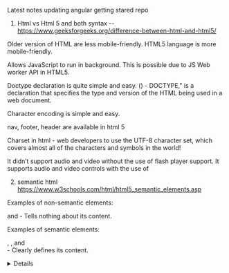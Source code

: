 Latest notes updating angular getting stared repo

1.  Html vs Html 5 and both syntax -- https://www.geeksforgeeks.org/difference-between-html-and-html5/

Older version of HTML are less mobile-friendly. HTML5 language is more mobile-friendly.

Allows JavaScript to run in background. This is possible due to JS Web worker API in HTML5.

Doctype declaration is quite simple and easy. (<!DOCTYPE html><html></html>) - DOCTYPE," is a declaration that specifies the type and version of the HTML being used in a web document.

Character encoding is simple and easy.

nav, footer, header are available in html 5

Charset in html - web developers to use the UTF-8 character set, which covers almost all of the characters and symbols in the world!

It didn’t support audio and video without the use of flash player support.
It supports audio and video controls with the use of <audio> and <video> tags.
It uses cookies to store temporary data. It uses SQL databases and application cache to store offline data.
Does not allow JavaScript to run in browser. Allows JavaScript to run in background. This is possible due to JS Web worker API in HTML5.
Vector graphics is possible in HTML with the help of various technologies such as VML, Silver-light, Flash, etc. Vector graphics is additionally an integral a part of HTML5 like SVG and canvas.
It does not allow drag and drop effects. It allows drag and drop effects.
Not possible to draw shapes like circle, rectangle, triangle etc. HTML5 allows to draw shapes like circle, rectangle, triangle etc.
It works with all old browsers. It supported by all new browser like Firefox, Mozilla, Chrome, Safari, etc.
Older version of HTML are less mobile-friendly. HTML5 language is more mobile-friendly.
Doctype declaration is too long and complicated. Doctype declaration is quite simple and easy.
Elements like nav, header were not present. New element for web structure like nav, header, footer etc.
Character encoding is long and complicated. Character encoding is simple and easy.
It is almost impossible to get true GeoLocation of user with the help of browser. One can track the GeoLocation of a user easily by using JS GeoLocation API.
It can not handle inaccurate syntax. It is capable of handling inaccurate syntax.
Attributes like charset, async and ping are absent in HTML. Attributes of charset, async and ping are a part of HTML 5.

2. semantic html https://www.w3schools.com/html/html5_semantic_elements.asp

Examples of non-semantic elements: <div> and <span> - Tells nothing about its content.

Examples of semantic elements: <form>, <table>, and <article> - Clearly defines its content.

<article>
<aside>
<details>
<figcaption>
<figure>
<footer>
<header>
<main>
<mark>
<nav>
<section>
<summary>
<time>

5. pseudo classes https://www.w3schools.com/css/css_pseudo_classes.asp

Style an element when a user mouses over it - Hover, active
Style visited and unvisited links differently - visited, link (Unvisited)
Style an element when it gets focus - focus

6. is there padding in span tag and how to apply padding in span and span is inline block or inline - answer as inline

vertical margin will not work for span . because it is inline element ( vertial margin not work in inline) - ref: https://stackoverflow.com/questions/11700985/margin-top-not-working-for-span-element

block, inline block, inline - https://www.w3schools.com/css/tryit.asp?filename=trycss_inline-block_span1

inline - it can't apply width and height and always start with same line
block - new line and it applied width and height

https://css-tricks.com/css-modules-part-1-need/

7. css vs css 3 https://www.onlineinterviewquestions.com/difference-between-css-and-css3/

# CSS CSS3

1 CSS does not supports media queries. CSS3 supports media queries for responsive web design.
2 Cannot split into varied modules Can be easily split into varied modules (This approach is designed to fix the problem of the global scope in CSS.)
3 Does not supported by all new browsers. CSS3 is supported by all new browsers
4 It has old and standard colors. Supports RGBA, HSLA, HSL and gradient colors.

8. position all property or elements  
   absolute - It will adjust top left right calulation from outer most parent element (starting from the screen)

relative - It will adjust the top left right calculation from original position (inner most parent element) .. i mean nearest sibling element

static - every element has a static position by default, so the element will stick to the normal page flow. So if there is a left/right/top/bottom/z-index set then there will be no effect on that element.

fixed - it is similar to absolute .. however this value is unaffected by scrolling (Eg: once you scroll applied, it continues to stick to the bottom of the page:)

sticky - the element becomes sticky and remains at a fixed position 50px top of the screen.

9. static vs inherit http://stanford.edu/group/csp/cs03/week5/text6.html

Inheritance is like inheriting from the base class AND Static belongs to the Class and not Object

Inherit positioning explicitly sets the value to that of the parent (if the parent is position:absolute, the child will be position:absolute; if the parent is position:fixed, the child will be position:fixed).

https://www.yorku.ca/nmw/datt1939f19/week03/css_relVSabsVSfixed.html

10. box model

The CSS box model is a box that wraps around every HTML element. It consists of: margins, borders, padding, and the actual content.

11. box sizing

Here, the full width is 300px(should be have), no matter what! Ref: https://developer.mozilla.org/en-US/docs/Web/CSS/box-sizing
box-sizing: content-box; - If you apply padding/margin to the child element which has content-box. it goes out from the parent element..
in case you want to avoid that child element goes out from parent element box model, apply box-sizing: border-box; instead of box-sizing: content-box or remove box-sizing: content-box;.

12. angularjs vs angular 2
    https://www.monocubed.com/blog/difference-between-angular-and-angularjs/
    https://www.ngdevelop.tech/angular/history/

https://www.quora.com/What-are-Angular-8-new-features-and-improvements

angular 12 features:
nullish coalescing (??)
Ivy Everywhere. .
Implementing stricter type checking for reactive forms.
Update our e2e testing strategy
Typescript 4.2
Deprecating support for IE12

Angular is a platform and framework for building single-page client applications using HTML and TypeScript. Angular is written in TypeScript

13. angular 2 vs 4 vs 7

14. Decorator

- It is typescript feature.
- It will enhance your classes

In Angular and TypeScript, decorators are used to add metadata to classes, properties, and methods, which allows you to configure and extend their behavior.

So, how does angular compiler that compiles your code and transform it into scripts that is ready to be run in browser? This happens because of decorators.
In a simple terms, decorators allows you to attach meta data with the type script class using which angular knows whether that class is a component or directive or module or etc
If you use decorator (@Component and @NgModule)in class, angular knows whether that class is a component or directive or module or etc.

15. is it possible for building apk in angular - no

16. what is anchor tag

The <a> tag defines a hyperlink, which is used to link from one page to another

#footer {
clear: both; --> https://css-tricks.com/almanac/properties/c/clear/ - the element will move down below the floated element ||
Do not allow floating elements on the left or the right side of a specified footer element:
}

17. transform in css - The transform property applies a 2D or 3D transformation to an element. This property allows you to rotate, scale, move, skew, etc., elements.

18. what is flex in css - can enable to adjust like flexible.

19. How to make one object in centre using design - display: flex; justify-content: centre;

margin: auto;
width: 70% //

20. angular vs ionic

21. ionic 3 vs ionic 4

22. what is ionic

23. Ionic is open source sdk for mobile app development on build on angular framework with using css

Ionic is hybrid app development framework

create cross platform applications

It can developing the ones deploy across different platform

we often use observables when retrieving data using HTTP.

24. what is pipe in observable - easy to read ... If you use pipe , much easy to read. it .. A Pipeable Operator is a function that takes an Observable as its input and returns another Observable

Asynchronous (NO WAITING)does not wait for a task to get finished. It moves to next task.

## "This is one way of handling an async request". But what happens when we want to again request to the server for data after the success of the first request? What if we want to make a third request after that successful second request? Horrible!

At this point, our code will become messy and less readable. This is called ‘callback hell’. To overcome it, promises came around. They offer a better way of handling an async request t
hat improves code readability. Let’s understand a bit more.

function dataProducer(){
return ‘Hi Observable’;
return ‘Am I understandable?’ // not a executable code.
}

var observable = Rx.Observable.create((observer: any) =>{

observer.next(‘Hi Observable’);
observer.next( ‘Am I understandable?’ );

})

observable.subscribe((data)=>{
console.log(data);  
})

Output :
‘Hi Observable’
‘Am I understandable?’

Subscriptions to observables are quite similar to calling a function.
But where observables are different is in their ability to return multiple values called streams (a stream is a sequence of data over time).

you can say observables are simply a function that are able to give multiple values over time, either synchronously or asynchronously.
https://www.freecodecamp.org/news/what-are-observables-how-they-are-different-from-promises/

Realtime example for promise vs observable - https://www.c-sharpcorner.com/article/what-is-the-difference-between-observable-and-promise-with-example-in-angular-8/

Must read - https://blog.bitsrc.io/promises-vs-observables-674f4bc8ca5e - must check multicast vs unicast
https://www.thinktecture.com/en/angular/promises-vs-observables/

---

## Promises are unicast - this is wrong, which means promises will be executed only once, even if we call then() multiple times. (One resolve for multiple then method, next resolve will be happened check example 279)

Multicast: check 279 example

Observable (Unicast) vs Subject (Multicast) ? - Each subscribed Observer owns an independent of the Observable

Let's see an example of observable (What is meant by unicast)

import { Observable } from "rxjs";

var i = 1;
var observable = new Observable(observer => {
try {
observer.next(i);
observer.next(i + 1);

    observer.complete();
    i += 1;

}
catch (err) {
observer.error(err);
}
});

var subscriber1 = observable.subscribe({
next(val) {
console.log(`Observer1: ` + val);
}
});

var subscriber2 = observable.subscribe({
next(val) {
console.log(`Observer2: ` + val);
}
});

// output
Observer1: 1
Observer1: 2
Observer2: 2
Observer2: 3

You can see that in about example I subscribed to the observable "two times but the first subscription does not get the updated value of observable".
That is each subscribed Observer owns an independent of the Observable.

---

Let's see an example of observable (What is meant by multicast)

import { Subject } from "rxjs";
var subject = new Subject<number>();
var subscriber1 = subject.subscribe({
next(value) {
console.log(`subscriber1: ` + value);
}
});
subject.next(2);
var subscriber2 = subject.subscribe({
next(value) {
console.log(`subscriber2: ` + value);
}
});
subject.next(3);
// output
// subscriber1: 2
// subscriber1: 3
// subscriber2: 3

In the above example, you can see that each time we update the value of the subject, both subscribers get triggered and execute the
individual's callback functions.

---

below example will clear our doubts:

---

import { Observable } from 'rxjs';

/\***\*\*\*\*\*** Promise **\*\***\*\***\*\***/
const prom = new Promise((resolve, \_reject) => {
//only this value will be resolved
resolve(1);

//once value is resolved, that's the end,we can't resolve multiple values, so below resolve() will be ignored
resolve(2);
resolve(3);
});

prom.then((value) => {
console.log('resolved promise value - ', value);
});

prom.then((value) => {
console.log('resolved promise value - ', value);
});

/\***\*\*\*\*\*\*\*** Observable \***\*\*\*\*\*\***/
const obs = new Observable((subscriber) => {
//multiple values can be emitted
subscriber.next(1);
subscriber.next(2);
subscriber.next(3);
subscriber.next(4);
setTimeout(() => {
subscriber.next(5);

}, 2000)
});

obs.subscribe((value) => {
console.log('value emitted from obs - ', value);
});

obs.subscribe((value) => {
console.log('value emitted from obs - ', value);
});

---

You could tend to use Observables everywhere.

The three types of values that an observable can deliver to the subscriber are:

observer.next(‘hii’);//this can be multiple (more than one)

observer.error(‘error occurs’) // this call whenever any error occus.

Observer.complete(‘completion of delivery of all values’) /

Observable handle multiple value over time .. promisc handle single value

**Observables are cancelable
**You can cancel observables by unsubscribing it using the unsubscribe method whereas promises don’t have such a feature.

Best example is Youtube

\*\*Observables provide many operators - There are many operators like map, forEach, filter etc.

25. what is observable - Observable c

26. callack vs promise vs observable vs async await

In callback function is argument itself the function

calling the function within function

promise -> mainly came for deep nesting callback
it is made available in js libraries
cleanly tell then after then calling back every function,
great for deeper layer of nesting,
it can handle one value,
you send http request you get response resolve the promise you done

Observable ->
It is not javascript libraries.
it is made available in Rxjs libraries
it can handle streams of data there you are wrap and observable around the click listener you listen the every new click
and emit a new value on every new click that's not possible like this with promises

https://itnext.io/javascript-promises-vs-rxjs-observables-de5309583ca2#aebe

27. what is http - It was designed for communication between web browsers and web servers and application-layer protocol for transmitting hypermedia documents, such as HTML

28. how to link css file in html
 <link> element to link to an external CSS file
 To use an external style sheet, add a link to it in the <head> section of each HTML page:
 <head>
  <link rel="stylesheet" href="styles.css">
</head>

29. classes vs id -
used to identify one single element in our HTML vs a Class can be used to identify more than one HTML element.
<div id="one">first text for one</div>
<div id="one">second text for one</div>

var ids = document.getElementById('one');
Expand snippet
ids contain only first div element. So even if there are multiple elements with the same id, the document object will return only first match.
https://stackoverflow.com/questions/5611963/can-multiple-different-html-elements-have-the-same-id-if-theyre-different-eleme#:~:text=ids%20contain%20only%20first%20div,will%20return%20only%20first%20match.

30. What is iframes - An HTML iframe is used to display a web page within a web page.

31. angular life cycle hook - https://codecraft.tv/courses/angular/components/lifecycle-hooks/

ngDoCheck and ngOnChanges should not be implemented together on the same component.
constructor
This is invoked when Angular creates a component or directive by calling new on the class.

ngOnChanges
Remember that ngOnChanges is specific to bound inputs on the component. This means if you don't have any @Input properties on a child,
ngOnChanges will never get called. ngOnChanges is specific to @Input properties on a child component.
Invoked every time there is a change in one of th input properties of the component.
When should you use ngOnChanges?
Use ngOnChanges whenever you want to detect changes from a variable decorated by @Input. Remember that only changes from the parent component
will trigger this function.
ngOnChanges simply adds the benefit of tracking those changes with previous and current value.
More information and demo - https://www.stackchief.com/blog/ngOnChanges%20Example%20%7C%20Angular

ngOnInit
Invoked when given component has been initialized.
This hook is only called once after the first ngOnChanges
executes after data-bound properties are displayed and input properties are set.
ngOnInit() will still execute regardless of whether or not implements OnInit is included in the class definition.
When should you use ngOnInit?
Use ngOnInit() whenever you want to execute code when the component is FIRST initialized. Remember that ngOnInit() only fires once after data-bound properties
are set. This means ngOnInit() will execute if you refresh your browser or first initialize a component but not when other events occur.

ngDoCheck
Invoked when the change detector of the given component is invoked. It allows us to implement our own change detection algorithm for the given component.
ngDoCheck() is called whenever change detection is run.

ngAfterContentInit
Invoked after Angular performs any content projection into the component’s view

ngAfterContentChecked
Invoked each time the content of the given component has been checked by the change detection mechanism of Angular.
In the above example, ngAfterContentChecked() gets called after ngDoCheck.
ngAfterContentChecked() will also get called anytime the clickMe() function is triggered.

ngAfterContentChecked can be useful if you want to implement additional initialization tasks after  
Angular has fully initialized the component/directive's content.

ngAfterViewInit
Invoked when the component’s view has been fully initialized.
ngAfterViewInit() is called after all child components are initialized and checked.
ngAfterViewInit is useful when you want to call a lifecycle hook after all child components have been initialized and checked.

ngAfterViewChecked
Invoked each time the view of the given component has been checked by the change detection mechanism of Angular.
ngAfterViewChecked() is called after every subsequent ngAfterContentChecked.
ngAfterViewChecked is useful when you want to call a lifecycle hook after all child components have been initialized and checked.

ngOnDestroy
This method will be invoked just before Angular destroys the component.
Use this hook to unsubscribe observables and detach event handlers to avoid memory leaks.

32. how many ways to share the data in angular -

service - no relational component
router state - 9 ways to share - https://www.turing.com/kb/9-ways-to-pass-through-angular-routerstate
@input and @output - relational component
@ViewChild
localstorage
session storage
indexedDb

33. tell me about ur project

34. after before in css - pseudo elements
    before -Insert some text before the content of each <p> element
    after -Insert some text after the content of each <p> element

35. npm start vs ng serve
    npm start - npm start will run ng serve.
    npm start will run whatever you have defined for the start command of the scripts object in your package.json file.

package.json - inside has script object, root directory and dependencies information like that versions, devDependencies, platforms object

angular.json - can configure "workspace configuration" and project-specific configuration defaults for build and development tools provided by the Angular CLI

It has default configuration of environment, build configuration and angular cli command configuration for example: serve, lint, test,

36. what is new in angular version and its features - angular 12

37. what is angular 11 features - lazy loading support for named outlet, resolve guards can able to generate in angular cli, updated HMR (Hot Module Replacement) support, automatic inlining of fonts, improved
    reporting and logging while compiling, ESlint, Typescript 4.0 supported, webpack 5, updated language service with ivy engine, removed IE 9, 10 and mobile support completely

If you want to update angular latest version use - ng update @angular/cli @angular/core

38. ng-container vs ngClass vs ng-template vs ng-content

ng-content is used to display children in a template. https://www.geeksforgeeks.org/ng-content-in-angular/ (Put it in child component and content to be loaded in parent component as your wish for different from each parent)
ng-template allows you to group some content that is "not rendered directly" but can be used in other places of your template or you code. for eg: <ng-template #loader></ng-template>
<ng-container> doesn't interfere with styles or layout because Angular doesn't put it in the DOM.
ng-container is used as a non-rendered container to avoid having to add a span or a div, and

40. object and array inbuild methods -

object methods - for in ( used for iterating the keys) , delete keywords.

array methods - for of (used for iterating the index value), push , pop(The pop() method removes the last element from an array),
shift() method removes the first array element, unshift() "add" a new element to an array (at the beginning),

primitive and non-primitive:
Primitive data types: The primitive data types include boolean, number and string.

Non-primitive data types: The non-primitive data types include Objects and Arrays.

The fundamental difference between primitives and non-primitives is that primitives are immutable and non-primitives are mutable.

Primitive - it will compare by values of two variable ..
For Example:
var number1 = 5;
var number2 = 5;
number1 === number 2; // true

Non-Primitive - It will compare by reference not values .
var obj1 = { 'cat': 'playful' };
var obj2 = { 'cat': 'playful' };
obj1 === obj2; // false

var arr1 = [ 1, 2, 3, 4, 5 ]; // 123
var arr2 = [ 1, 2, 3, 4, 5 ]; // memory 124

arr1 === arr2; // false

---

Two objects are only strictly equal if they refer to the same underlying object

var obj3 = { 'car' : 'purple' }
var obj4 = obj3;
obj3 === obj4; // true

---

var obj1 = {a: 2, b: 3}

obj2 = obj1
obj2.a = 3
console.log(obj1.a) // as 3 becoz , it will stored in same memory location for both variable ..

let vs var -

let - it is block scope and let variables are scoped to the immediate enclosing block denoted by { }

'use strict';
var foo = "foo1";
var foo = "foo2"; // No problem, 'foo' is replaced.

let bar = "bar1";
let bar = "bar2"; // SyntaxError: Identifier 'bar' has already been declared

41. how to get ionic storage

what is prototype - All JavaScript objects inherit properties and methods from a prototype.

https://www.w3schools.com/js/js_object_prototypes.asp

Lazy loading:

If you have more feature module in our application and some feature module ""not need for initially"", that time we can use lazy loading.
a design pattern that loads NgModules as needed. Lazy loading helps keep initial bundle sizes smaller, which in turn helps decrease load times.
Create the feature with the CLI, using the --route flag.

Achievement - Web socket java print, duplicate tab using jquery

A WebSocket is a communication protocol that provides full-duplex, bidirectional communication channels over a single TCP connection. Unlike traditional HTTP, which is request-response-based, WebSocket allows for continuous, low-latency, and real-time data exchange between a client (such as a web browser) and a server. It's often used for applications that require real-time updates, interactivity, and instant data transfer.

Reducing bundle size check with GTmetrix (65 to 71 for 100%), replacing heavy package into light weigh package, image, lazy loading,

enough to load viewport data from api - whenever scrolling only .. not singleshot
dont use nested div .. becoz it will increasing computation for avoiding jarking..

ssr, aot and service worker (not loading,it will loaded immediately per sec) -
we can store asset in cache using service worker.

SSR - renders Angular applications on the serve -- https://angular.io/guide/universal

purpose and benefit for ssr:
Performance benefit for our customers
Consistent SEO performance - angular not done ssr - Servers can do all the hard work so that your user's devices don't have to. The other big winner with this approach is Search Engine Optimization (SEO).
When search engines crawl your website, all the contents of your page will come in on that first load. SEO works better with SSR
domain as amazon

ngZone - we can run outside and inside angular zone.. we can normally everything run in ngZone.. change detection not detected when using ngZone
If you use third party, It would be run on outside ngZone .. that time we should use ngZOne..
NgZone enables us to explicitly run certain code outside Angular's Zone
ngZone donot want to use in our app.. set noop in configuration
mainly for performance
Run this code inside Angular's Zone and perform change detection
this.zone.run

If you dont want to detect checkdetection when performance asynchronous operation.. you should use ngZone.runOutsideAngular()

If you want run third pardy function inside of ngZone .. you can use ngZone.run() {
}

difficulty - overriding angular material class (mat-tab-header)

View Encapsulation in Angular defines how the styles defined in the template affect the other parts of the application

In Angular, a component's styles can be encapsulated within the component's host element so that they don't affect the rest of the application
ViewCapsulation - it want to reflected with nested or child component.. emulated , none and ShadowDom

Styles in an Angular App, "can be defined at a global level or they can be defined at the component level".

emulated - Style will be scoped to the component. It will be normal component like that

none -

@Component({
selector: 'app-root',
templateUrl: './app.component.html',
styleUrls: ['./app.component.css'],
encapsulation: ViewEncapsulation.None
})
export class AppComponent {
title = 'parent component';
}
you will find h1 style has applied to both components

native (shadowDom) (Both)- parent css class affect to child component also and encapsulation (scoped)

onPush - Only one time invoked life cycle hook. Since the change detection strategy is updated to OnPush, the component will not refresh/re-render, if the parent component’s property updates.
In the above code since we do not have any @Input property getting updated, the component will not re-render and this would be more performant.

Use the CheckOnce strategy, meaning that automatic change detection is deactivated until reactivated by setting the strategy to Default (CheckAlways)

Improve performace by minimizing change detection cycles.
Component only checked when:

1.  @Input proerties changes,
2.  Event emits,
3.  A bound Observable emits in the template using async pipe

OnPush change detection instructs Angular to run change detection for a component subtree only when:

this. errorMessgae = err; // when api call.. so we should convert it to observable and binding that observable using the async pipe..
It can improve display performance..

ChangeDetectRef.markForCheck -- after used onpush,

polling - thread which is continuous checking .. it's like web socket

Flex-layout

performance - async pipe, trackby , lazyloading, preloading, find with webpack analyzer package, make sharedModule

do you know about preloading strategy? https://blog.bitsrc.io/preloading-strategies-boost-up-angular-app-loading-time-ffb19da63155

Loading modules asynchronously in the background is called preloading modules. This technique should be used with lazy loading.

preload applied only within lazy loading feature module.

two types:
preloadingAllmodule
customepreloadingmodule - return func() and of(null)

what is service and directive

An Angular service is a singleton - which means it is instantiated only ONCE
If you need to share data between components then you can use a service.

Dependency Injection - @Injectable() - allows a class receive dependencies from another class.
Most of the time in Angular, dependency injection is done by injecting a service class into a component or module class.
Angular's DI framework provides dependencies to a class upon instantiation.
You can use Angular DI to increase flexibility and modularity in your applications.
Dependency injection is the ability to add the functionality of components at runtime

Dependency injection (DI), is an important application design pattern in which a class asks for dependencies
from external sources rather than creating them itself. Angular comes with its own dependency injection framework
for resolving dependencies( services or objects that a class needs to perform its function).So you can have your services depend on
other services throughout your application.

directive -
three types:
structural directive - directives that change the DOM layout by adding and removing DOM elements. *ngIf, *ngFor
attribute directive - directives that change the appearance or behavior of an element, component, or another directive.
custom directive or components - directives with a template. This type of directive is the most common directive type.
Examples - barcode scan directive, debounce directive, disable element directive,

which will be run first - https://stackoverflow.com/questions/51691628/which-file-runs-first-in-an-angular-4-app-when-i-run-the-app
angular.json -> angular-cli configuration file main.ts -> Angular module bootstrap application file. Set the entry module for your application.
app.module.ts -> Based upon your entry module, it configures which component will load first from that module and what others dependency modules,
components, pipes, services.

trackBy - Angular re-render only those items that have changed, rather than reloading the entire list of items.

how to delete object's key and get object length? delete keyword and for in with manual count or Object.keys(obj).length

geolocation track - last

---

ecma 6 features - http://es6-features.org/#RegularExpressionStickyMatching - block scope variable (let), string interpolation ( `${a}`), const, set,
spread operator - // used for clone the values, - used to copy the content of the array or object
rest operator - Rest parameter syntax will create an array from an indefinite number of values
function f (x, y, ...a) {
return (x + y) \* a.length (as changed array ["hello", true, 7])
}
f(1, 2, "hello", true, 7) === 9 , spread operator - var other = [ 1, 2, ...params ] like clone , for of, promise, arrow function, export import.

If you want to merge multiple argument into an array use 'Rest Operator' like below,

const toArray = (...arg) => {
return arg
}

---

destructing: Destructuring is used to create varibles from array items or object properties
Which is used to create variable of each and every index items in the array

[a, b, ...rest] = [10, 20, 30, 40, 50]; If type is array, it will be creating as array
[a, b, ...rest] = [10, 20, 30, 40, 50];

and also used for destructuring the properties of the object or the element of the array
({a, b, ...rest} = {a: 10, b: 20, c: 30, d: 40});
console.log(a); // 10
console.log(b); // 20
console.log(rest); // {c: 30, d: 40} If type is object, it will be creating as object

## IF YOU WANT MORE INFORMATION ABOUT SPEAD OPEATOR GO TO LAST

ngRx -NgRx is a framework for building reactive applications in Angular. GO TO BELOW

whole application is stored in an object tree within a single store.

Boostrap 3 vs boostrap 4 and tell me class of the boostrap - justify-content-centre, row , col
boostrap 4 - xl is avaiable in b4 only, rem (used for font-size), scss support

how to order the one object(content) in html (ans : order in flex) parent:{display: flex;} child: {order: 3}

typescript api call - In order to make the API call, we will use the browsers fetch API, which returns a Promise type. - fetch('/users.json')
// the JSON body is taken from the response
.then(res => res.json())

typescript 2.1 features

how to set object type in a variable - using interface

how to set array type in a variable - Array<number> (Generic array type), number[], hero[], Observable<Hero[]>

viewChild
view child - @ViewChild and @ViewChildren decorators in Angular provide access to "child elements in the view DOM" by setting up view queries
View queries are set before the ngAfterViewInit callback is called.
A template reference variable as a string (e.g. query <my-component #cmp></my-component> with @ViewChild('cmp'))
Any provider defined in the child component tree of the current component (e.g. @ViewChild(SomeService) someService: SomeService)
Any provider defined through a string token (e.g. @ViewChild('someToken') someTokenVal: any)
A TemplateRef (e.g. query <ng-template></ng-template> with @ViewChild(TemplateRef) template;)

If you wish to gain access to a DOM element, directive or component from a parent component class then you rely on Angular 7 ViewChild. Read more about Angular 7 ViewChild.

What { static: true } does?
Having static set to true will result in telling angular that we need to get the reference to that target element as soon as the component is created, however this means that
we are going to get the reference
before our element had a chance to bind the inputs and init it's view.

viewChildren - Use to get the QueryList of elements or directives from the view DOM

https://dev.to/danielpdev/how-to-use-viewchild-decorator-in-angular-9-i0

web worker - A web worker is a JavaScript running in the background, without affecting the performance of the page.

repeated and non-repeated item in the array

function repeatedAndNonRepeatedItemInArr() {
const a = [3, 6, 1, 6, 8, 3, 9, 2, 5, 2, 8];
const repeatedNum = a.filter((item, i) => {
// console.log(item, i, +(a.indexOf(item) !== i));
return (a.indexOf(item) !== i)
});
// console.log(repeatedNum);
const nonRepeatedNum = a.filter((item, i) => {
// console.log(a.indexOf(item), a.lastIndexOf(item));
return (a.indexOf(item) === a.lastIndexOf(item))
});
// console.log(nonRepeatedNum);
}
repeatedAndNonRepeatedItemInArr();

duplicate letter count in a string without using predefined function

Webpack:
it is build automation tool.
it is doing all the script and style set combine them into bundle and then minimized those bundle
vendor.bundle - they set all third-party libraries
Whenever u made any changes in any files like html, script.. webpack automatically refresh
your bundle and recompiled your application.

Routing :
Routing is a core feature in Angular. This feature is useful in building SPA (Single Page Application) with multiple views
Routing in Angular helps us navigate from one view to another
allows client side navigation and routing between the various components.
if you want to create routing file using angular cli - use --routing
--routing=false - it will skip the routing file
After configuring the routes, the next step is to decide how to navigate
https://www.techiediaries.com/routing-angular-router/

https://stackoverflow.com/questions/45279191/ionic-3-component-vs-page

Utility typechecking - all properties of Type set to some instruction - partial<type>, readOnly<type>, omit<>, exclude, extract

Subject -  
 Subjects as purely a way to both pull and push values using streams
A Subject is both an Observable and an Observer that allows values to be multicasted to many Observers
you can subscribe to a Subject to pull values from its stream
You can pass data to the subject created using the next() method or you can feed values to the stream by calling the method next()
send only upcoming value and doesn't hold a value

BehaviourSubject -
A BehaviorSubject holds one value. When it is subscribed it emits the value immediately;
it will also replay the current value whenever an observer subscribes to it.
Sends one previous value and upcoming values;

BehaviorSubject can be created with initial value: new Rx.BehaviorSubject(1)
You can get current value synchronously by subject.value;
BehaviorSubject is the best for 90% of the cases to store current value comparing to other Subject types;
var subject = new Rx.BehaviorSubject(0); // 0 is the initial value
subject.next(0);

subject.subscribe({
next: (v) => console.log('observerA: ' + v)
});

subject.next(1);
subject.next(2);

subject.subscribe({
next: (v) => console.log('observerB: ' + v)
});

subject.next(3);
console.log('Value async:', subject.value); // Access subject value synchronously
/\*
Console output:
observerA: 0
observerA: 1
observerA: 2
observerB: 2
observerA: 3
observerB: 3
Value async: 3

ReplaySubject - Sends all previous values and last values

var subject = new Rx.ReplaySubject(3); // buffer 3 values for new subscribers

subject.subscribe({
next: (v) => console.log('observerA: ' + v)
});

subject.next(1);
subject.next(2);
subject.next(3);
subject.next(4);

subject.subscribe({
next: (v) => console.log('observerB: ' + v)
});

subject.next(5);

/\*
Console output:
observerA: 1
observerA: 2
observerA: 3
observerA: 4
observerB: 2
observerB: 3
observerB: 4
observerA: 5
observerB: 5

AsyncSubject

Sends one latest value when the stream will close

var subject = new Rx.AsyncSubject();

subject.subscribe({
next: (v) => console.log('observerA: ' + v)
});

subject.next(1);
subject.next(2);
subject.next(3);
subject.next(4);

subject.subscribe({
next: (v) => console.log('observerB: ' + v)
});

subject.next(5);
subject.complete();

/\*
Console output:
observerA: 5
observerB: 5

rxjs - RxJS is a library for composing asynchronous and event-based programs by using observable sequences

null is an assigned value.
It means nothing.
undefined typically means a variable has been declared but not defined yet

NAN(a)

indexOf(index)

transpiling
constructor vs ngOnInit
Constructor is used to create new instance of a class ...
The ngOnInit is called after the constructor is executed.
In constructor Angular initializes and resolves all class members so in ngOnInit you can
initialize work and logic of the component. ngOnInit guarantees that your bindings are
readily available.
[data binding in angular -
Event binding allows you to listen for and respond to user actions such as keystrokes, mouse movements, clicks, and touches.
property binding - Property binding in Angular helps you set values for properties of HTML elements or directives (component). - Two way data binding , one way binding
[src] [ngClass] <app-item-detail [childItem]="parentItem"></app-item-detail>

httpclient module

In Angular, a module is a mechanism to group components, directives, pipes and services that are
related, in such a way that can be combined with other modules to create an application.
sharedModule

camera

div - for dividing the content

span - <span> tag is an inline container used to mark up a part of a text, or a part of a document.

for in vs for of

metadata in html - Metadata is used by browsers (how to display content or reload page), search engines (keywords),

metadata in angular - metadata is the information of the class behaviour

JavaScript
Whatever code is written in JavaScript can be converted to TypeScript by changing the extension from .js to .ts.
Typescript?
TypeScript Code is converted into Plain JavaScript Code
TypeScript code can be run on any browser, devices or in any operating system. TypeScipt is not specific to any Virtual-machine etc
TypeScript supports JS libraries

JavaScript vs TypeScipt
TypesScript is known as Object oriented programming language whereas JavaScript is a scripting language.
TypeScript has a feature known as Static typing but JavaScript does not have this feature.
TypeScript gives support for modules whereas JavaScript does not support modules.
TypeScript has Interface but JavaScript does not have Interface.
finally typescript transpile into javascript
TypeScript compiler can compile the .ts files into ES3,ES4 and ES5 also.

Is there multiple inherentence in ts? Using interface it will possible - https://codeburst.io/multiple-inheritance-with-typescript-mixins-d92d01198907

How to do method overloading in ts?

What is Async and await? https://javascript.info/async-await

Services workers in angular? - turning an application into a Progressive Web App (also known as a PWA). it is supports PWA
a service worker is a script that runs in the web browser and manages caching for an application.
it make our web application downloadable and installable, just like a native mobile application.

Ngif vs hidden directive?

ngIf will comment out the data if the expression is false. This way the data are not even loaded, causing HTML to load faster.

[hidden] will load the data and mark them with the hidden HTML attribute. This way data are loaded even if they are not visible.

display:none vs \*ngIf="false" ?

display:none - DOM elements will be exists still once you applied display: none and It is hidden and takes no space.

\*ngIf="false" - DOM elements won't be exists.

Is nice to use JQuery in Angular?

reactive form vs template-driven form: https://www.pluralsight.com/guides/difference-between-template-driven-and-reactive-forms-angular

Template-driven forms make use of the "FormsModule", while reactive forms are based on "ReactiveFormsModule".
Template-driven forms are asynchronous in nature, whereas Reactive forms are mostly synchronous.
In a template-driven approach, most of the logic is driven from the template, whereas in reactive-driven approach,
the logic resides mainly in the component or typescript code. Let us get started by generating a component and then we'll update our form code.
reactiveforms everything performs in ts only

EsLint - ESLint is a JavaScript linter that enables you to enforce a set of style, formatting, and coding standards for your codebase

array.some - it will return boolean .. while first index iterating, value return as true. then not iterating next one .. looping stopped automatically

change detection -

https://coryrylan.com/blog/angular-multiple-http-requests-with-rxjs

forkJoin - The forkJoin() operator allows us to "take a list of Observables and execute them in "parallel"".
Once every Observable in the list emits a value, the forkJoin will emit a single Observable value containing a
list of all the resolved values from the Observables in the list.

MergeMap - This creates a nested Observable in an Observable.
we use the mergeMap also known as flatMap to map/iterate over the Observable values

https://ultimatecourses.com/blog/intro-to-angular-http-interceptors
interceptor - Interceptors allow us to intercept incoming or outgoing HTTP requests using the HttpClient

    { provide: HTTP_INTERCEPTORS, useClass: MyInterceptor, multi: true }
    HttpInterceptor interface

    next.handle

Handling HTTP Headers - we can call the clone method to modify the request object and return a new copy - httpRequest.clone({ setHeaders: { API_KEY } }).
HTTP Response Formatting
HTTP Error Handling - RetryInterceptor

life cycle hooks

decorator - @Injectable() for service

sharing components - it is used for sharing directive componet, pipe over another component

commonModule - It imports the CommonModule because the module's component needs common directives.

coremodule - payment service, alertservice, loader service

sharing data

viewChild

dependency injection

token in application - Your Angular app can talk to a backend that produces a token. The Angular app can then pass that token in an Authorization header to the backend to prove
they’re authenticated. The backend should verify the JWT and grant access based on its validity.

it is for authentication purpose .. will make fully private route..
passing token into header .. generated from backend

behaviourSubject

transpilation typescript

directives

rxjs operators

observable

subject

data binding

interpolation

pipe

custom pipe in angular - image pipe, search pipe, multi language pipe

ngContainer

ngContent

ngTemplate

Bootrapping component in angular - Every application has at least one Angular module,
the root module that you bootstrap to launch the application is called as bootstrapping module
it can able to see in main.ts

AOT - Faster rendering With AOT, the browser downloads a pre-compiled version of the application. it can render the application immediately,
without waiting to compile the app first

ng serve --aot

just-in-time (JIT) compiler. -
JIT vs AOT:
slower than aot .. need to compile the application when the running the application first time.
it download the compiler and comiple the application before the displaying AOT : it doesn't want to download the compiler already compiles the code when building the application
aot :half of the bundle size willbe reduce compare to jit

JIT: ng serve , ng build AOT: ng serve --aot, ng build --aot, ng build --produces

scss vs sass -
https://dev.to/timothyrobards/the-main-features-of-sass-47k2
https://epsi-rns.gitlab.io/frontend/2019/06/21/sass-loop-spacing-class/
SaSS dont need parenthesis and semicolon but SCSS need parenthesis(Bracket{})
SCSS is full of advanced features.

@import "framework/bootstrap";
SASS allows us to use nested syntax

Scss has variable support using $ symbol
Instead of repeating #ff0000 many times in your CSS file, in SCSS, we can just set $red: #ff0000 once and use it as many times as we want.
SASS adds the feature of @import which lets you import your customized SCSS files.Example:@import "my theme";
can enable to perform inheritance using @extend
You might be familiar with the reference symbol, which allows you to reference a parent element as such:
.block {
&.red {
color: red;
}
Partials nesting . inside .
Interpolation
@ directive

@mixin directive lets you create CSS code that is to be "reused throughout" the website.
Mixins accept arguments.

@mixin bordered($color, $width) {
border: $width solid $color;
}
The @include directive is used to include a mixin.
.myArticle {
@include bordered(blue, 1px); // Call mixin with two values
}

.myNotes {
@include bordered(red, 2px); // Call mixin with two values
}
@extend is used in SASS to inherit(share) the properties from one selector to another.
The @extend directive is useful if you have almost identically styled elements that only differ in some small details
.button-basic {
border: none;
padding: 15px 30px;
text-align: center;
font-size: 16px;
cursor: pointer;
}

.button-report {
@extend .button-basic;
background-color: red;
}

angular material - dialog box

how to override angular material classes - ng-deep

what are the things required for responsive design?

text align right vs float right

encapsulation

:host

how to add third party package in your application -

:host - The use of the special \_nghost-c0 will ensure that those styles are scope only to the app-root element, because app-root gets added that property at runtime:

:host - this is used for specific selector (<app-heroes>) style alone .. it can applied for all the elements (all the inputs inside the components( <app-heroes>))

---

Scss compare to css what are the advanced features there? -

class 1 has some set of style .. i want to recreate those set of styles in class 2 - https://stackoverflow.com/questions/9560170/including-another-class-in-scss
use @extend or @mixin @include
what are the simple things for creating responsive web page

text-align: left vs float: left

we have two divs .. one has content and another with image

for desktop need to align text in the left side and image in the right side
for mobile view, image at the top and text will be below to the image - flex-direction: reverse

how to share data between two component which is the non-relation to each other .. how to achieve this

have you implemented routing in your application?

some router we will used forRoot and some we will used forChild .. when will used forChild and forRoot
forRoot creates a module that contains all the directives, the given routes, and the router service itself. forChild creates a module that contains all the directives and
the given routes, but does not include the router service.

how will you pass the data and how will retrieve the data in routing - 4 ways

using routes array "data" property like path component, get activatedroute.data

set routerLink or this.router.navigate(['form', '0001']), and get ActivatedRoute.params

set query params , get ActivatedRoute.queryParams

how to use one same component in two module - sharedModule

In the template, product list - need to check whether the product is available or not

have to used any custom directive

have to used any custom pipe

when trying to fetch the data to server with endpoint without subscribe -- Is it possible?

how to include third party libraries in application

Have you used jquery in applicaion

Have you used rxjs operators?

How to override angular material dialog content - ngdeep

unit testing service - stub

cdk in angular - The Component Dev Kit (CDK) is a set of behavior primitives for building UI components.
Accessibility. Utilities for screen readers, focus and more. Bidirectionality. Utilities to respond to changes in LTR/RTL layout direction

how to make responsive using boostrap -
basic setup:

 <meta name=”viewport” content=”width=device-width, initial-scale=1.0">  media queries

- meta tag that tells the browser to set the width of the website according to the device width
- It also set scaling to 1 which equates to default website
  we tell the browser that we are going to build a responsive website

link Bootstrap libraries:
install boostrap using npm i boostrap --save

  <link rel=”stylesheet” href=”css/bootstrap.css”>
<link rel=”stylesheet” href=”css/bootstrap-responsive.css”> or set the path in styles of the script in angular.json
  
  
  How to make responsive website using angular material
  Angular Material all layout - https://material.io/design/layout/responsive-layout-grid.html#whiteframes
  
   BreakpointObserver utility of the Layout package   
   mat-grid-list is a two-dimensional list view that arranges cells into grid-based layout
   
   For Normal Html Css responsive:
   viewport setup 
   media queries
   
   
   there are two type of layout available in bootstrap.
   1.Fluid Layout (.container-fluid) - Fluid layout has 100% width.
   2.Fixed Layout (.container) - its means max-width changes at each breakpoint - Fluid layout continuously resizes 
   as you change the width of your window/browser by any amount, leaving no extra empty space on the sides ever Hence it is named as “fluid layout”.

while Bootstrap's grid system and responsive classes like col-xl and col-lg provide a solid foundation for creating responsive layouts, media queries offer a more flexible and precise way to adapt your design to various screen sizes and customize your layout as needed. They are a crucial tool for ensuring a seamless user experience across different devices and screen sizes.

Media queries in Bootstrap are used to create responsive designs that adapt to different screen sizes and devices. While the col-xl and col-lg classes help control the column width for large and extra-large screens, media queries provide more fine-grained control over the layout by allowing you to make adjustments at specific breakpoints.

// Extra small devices (portrait phones, less than 576px)
// No media query since this is the default in Bootstrap

// Small devices (landscape phones, 576px and up)  
@media (min-width: 576px) { ... }

// Medium devices (tablets, 768px and up)
@media (min-width: 768px) { ... }

// Large devices (desktops, 992px and up)
@media (min-width: 992px) { ... }

// Extra large devices (large desktops, 1200px and up)
@media (min-width: 1200px) { ... }

5)What function you can use to wrap a page content
container

6)grid system in Bootstrap:
By using the grid system, we can make up to 12 columns across a page.

There are different classes that have been defined for this for the UI purpose.
8)css box model
9)css position
10)pseudo classes
11)pseudo elaments
12)block level elements - div tag main tag table tag footer tag
13)inline elements - span label input
14)semantic elements -
15)non semantic elements
16)how css can add: using link tag
Inline style - by using the style attribute inside HTML elements.
Internal - by using a <style> element in the <head> section.
External - by using a <link> element to link to an external CSS file.
17)life cycle hooks
18)decorator
19)attributes
20)behaviour subject
21)observable
22)diff b/w observable and promise
23)reactive form and template driven form
24)ng-template
25)ng-container
26)ng-content
27)diff b/w JS and Angular
28)Authguard and its types
There are five different types of guards

CanActivate - a CanActivate guard that prevents unauthorized users from accessing the admin feature area.
CanActivateChild - You can also protect child routes with the CanActivateChild guard
it runs before any child route is activated.
CanDeactivate - handling unsaved changes
CanLoad- The canActivate guard still allows the component for a given route to be activated (but not navigated to).
If we wanted to prevent activation altogether, we could use the canLoad guard.

PreloadAllModules strategy does not preload some couple of feature which is protected by a canLoad is blocked it.
The CanLoad Guard prevents the loading of the Lazy Loaded Module. We generally use this guard when we do not want to unauthorized user to
navigate to any of the routes of the module and also stop then even see the source code of the module.

            The Angular provides canActivate Guard, which prevents unauthorized user from accessing the route. But it does not stop the module from being
    		downloaded. The user can use the chrome developer console to see the source code. The CanLoad Guard prevents the module from being downloaded.

    		Actually,CanLoad protects a module to be loaded but once module is loaded then CanLoad guard will do nothing.
    		Suppose we have protected a module loading using CanLoad guard for unauthenticated user. When user is logged-in then that module will be applicable
    		to be loaded and we will be able to navigate children paths configured by that module. But when user is logged-out, still user will be able to
    		navigate those children paths because module is already loaded. In this case if we want to protect children paths from unauthorized users,
    		we also need to use CanActivate guard.
    need to read once - https://stackoverflow.com/questions/42026045/difference-between-angulars-canload-and-canactivate#:~:text=The%20CanLoad%20Guard%20prevents%20the,source%20code%20of%20the%20module.

Resolver - Resolver acts like middleware, which can be executed before a component is loaded
Resolve guard is used in the scenario when we want to ensure whether there is data available or not before navigating to any route.
If there is no data then it has no meaning to navigate there. It means we have to resolve data before navigating to that route.
29)lazy loading
30)service
31)how many ways we can share data between components
32)interceptor
33)viewchild
34)routing
35)load children
36)data binding
37)angular 11 features
38)diff b/w components and directives
39)component in angular
40)diff b/w hostlistener and hostbinding
@HostListener() function decorator allows you to handle events of the host element in the directive class.
@HostBinding() function decorator allows you to set the properties of the host element from the directive class.
@HostBinding('style.border') border: string;
@HostListener('mouseover') onMouseOver() {
this.border = '5px solid green';
}
41)angular.json
project-specific configuration defaults for build and development tools provided by the Angular CLI.
42)package.json
Package.json file take care of all those dependencies and the modules need by your project.
for versioning your app as this file give information to npm that allows it to identify the project as well as handle the project’s dependencies.
43)self intro
44)about current project

reactive forms vs template-driven forms

ng update

router outlet - used to display the dynamic component view
router links - used to navigate one component to another using component path

Wildcard route - does not match any route while routing , angular goes to wild route . it is path as '\*\*'
Eg: pagenot found

Angular Ivy is a new rendering engine for Angular. You can choose to opt in a preview version of Ivy from Angular version 9.
Generated code that is easier to read and debug at runtime
Faster re-build time
Improved payload size
Improved template type checking

TestBed is an api for writing unit tests for Angular applications
easier way to create components, handle injection, test asynchronous behaviour and interact with our application.
Protractor is an end-to-end test framework for Angular

FormBuilder is used for easily creating instances of a FormControl, FormGroup, or FormArray

Visited ng-touched ng-untouched
Value has changed ng-dirty ng-pristine
Value is valid ng-valid ng-invalid

this.myform.reset();

How do you get the current route? console.log(this.router.url);

What is the benefit of Automatic Inlining of Fonts?
During compile time, Angular CLI will download and inline the fonts that your application is using \
this performance update speed up the first contentful paint(FCP) and this feature is enabled by default
in apps built with version 11.

The describe(string, function) function defines what we call a Test Suite, a collection of individual Test Specs.
The it(string, function) function defines an individual Test Spec, this contains one or more Test Expectations.
The expect(actual) expression is what we call an Expectation. In conjunction with a Matcher it describes an expected piece of behaviour in the application.

ngZone

set in ecma6 - you enable to create object like array with new keyword .. it has some properties similar like array properties.. For example: filter() has() clear()

modelviewController: - pattern which separates an application into three main logical components: the model, the view, and the controller.
Each of these components are built to handle specific development aspects of an application
model - For example, a Customer object will retrieve the customer information from the database, manipulate it and update it data back to the database or use it to render data.
View - For example, the Customer view will include all the UI components such as text boxes, dropdowns, etc. that the final user interacts with.
Controller - For example, the Customer controller will handle all the interactions and inputs from the Customer View and update the database using the
Customer Model. The same controller will be used to view the Customer data.

how to performance -

what are the difficulty facing - (overriding css class - mat-tab-header),

1000 of data - viewControl - infinityscroll and Virtual Scrolling available in angular cdk and pagination and

1000 of data rendering directive - repeated directive (used in ngFor for loop the data)

changeDetection

reactive form module benefit

performance

changeDetection.onPush - only once

changeDetectionRef.markasChecked

bubbling and capturing
events “bubble” from the inner element up through parents like a bubble in the water.

capturing - from outer element like start from html body form div

closure - A function in JavaScript has access to any variables defined in the outer scope.

function outerFunction(arg) {
var variableInOuterFunction = arg;

    function bar() {
        console.log(variableInOuterFunction); // Access a variable from the outer scope
    }

    // Call the local function to demonstrate that it has access to arg
    bar();

}

outerFunction("hello closure");

fis

how to handle authentication in angular - o-auth, google

how to set authentication in angular

---

map - creates a new array populated with the results

filter - return new array with matched values and does not change the original array.

object length

directive

behaviour

module

data sharing

dependency injection

promise and observable

data binding and types

custom pipe - filtering checks and image pipe and search pipe and multilanguage pipe, check status pipe

dynamic component creation possible for angular - https://netbasal.com/dynamically-creating-components-with-angular-a7346f4a982d

state management in angular - https://stackoverflow.com/questions/52471796/what-is-state-management-in-angular-and-why-should-i-use-it

http interceptor

how can we secure routing in angular - route Guard

runtime exception - A runtime error is an error that occurs during the running of the program .. undefined error, type error ... overcome or handle with try catch
what is prefix in angular.json

polyfills - deprecated some feature in html and css.. fallback to that one and overcome or resolved that features ..

checkPalindrome - https://www.programiz.com/javascript/examples/palindrome

function checkPalindrome(string) {

    // find the length of a string
    const len = string.length;

    // loop through half of the string
    for (let i = 0; i < len / 2; i++) {

        // check if first and last string are same
        if (string[i] !== string[len - 1 - i]) {
            return 'It is not a palindrome';
        }
    }
    return 'It is a palindrome';

}

// take input
const string = prompt('Enter a string: ');

ngOnChanges

https://update.angular.io/?v=7.0-11.0

    https://regex101.com/r/tQ8yW2/1

structure of angular application

---

Javascript:

If you want to create a variable in js, use var, let, const

const person = {
name: "Max",
age: 26,
greet: () => {
console.log("Hi , I am " + this.name)
// name will be undefined because, arrow func inside not global
// object use function or bind() or greet() { console.log("Hi , I am " + this.name) } inside of arrow func
// becoz, it will referring the greet method alone ..not referring person object anymore
}
}

---

arrow function sometimes called as named function

just one line of code
no function keyword
no return keyword
no curly braces {}

It’s much shorter!

2. Single parameter
   x => 42 || (x) => 42

In the ES5 example, .bind(this) is required to help pass the this context into the function. Otherwise, by default this would be undefined.

// ES5
var obj = {
id: 42,
counter: function counter() {
setTimeout(function() {
console.log(this.id);
}.bind(this), 1000);
}
};

ES6 arrow functions can’t be bound to a this keyword, so it will lexically go up a scope, and use the value of "this" in the scope in which it was defined.

creating variable to call the function

---

array.map -> not returning old array but able to transform new VALUE AS ANY TYPE with old array
// modifying data not stored in old pointer address

---

array.push("new") - new element stored in array address .. not created new one.

copiedArray = array.slice() - used to copy(clone) the array
(New One) Spread operator - [...array] - used to copy the content of the array or object

copiedPerson = {...person} // for your information - person variable as above

---

NGRX:

whole application is stored in an object tree within a single store

When you are building an Angular app usually you have the state (Component) split and handled in multiple services.
As your app growth keeping track of your state changes starts to get messy and hard to debug and maintain.
Having a single source of truth resolves this problem since the state is handled only in one object and
in one place, so debugging or adding changes becomes way easier

By avoiding to update the state from different places

CORE BUILDING:
action : two properties - type payload
reducer : going to analyze the action (usually using a switch statement)

Reducers are pure functions accepting two arguments, the previous state and an Action. When an Action
is dispatched ngrx goes through all the reducers passing as arguments the previous state and the Action,
in the order that the reducers where created, until it finds a case for that action.
---------\_\_
If an effect gets triggered by dispatching an action is because some side effects are going to happen
before calling the reducer.
Then is going to perform a side-effect, usually getting or sending data to an API.

Selector - the state tree can become quite a big object
what if we need to apply some logic to that slice before using the data in the components.
There is where selectors take action.

style isolation - Here is another scenario: how many times did we try to use a third-party component, add it to our application
just to find out that the component is completely broken due to styling issues?

state management means state data maintained in store..

ngRx store

action - whatever action for example, login logout and signin action

side effect like a listener

reducer - it will hold initial value which will be called in .StoreModule.forFeature(stateFeatureName.ACTIVE_APP ( state key), fromActiveApp.reducer),
EffectsModule.forRoot(effects),
forRoot - called initilly when application launched
forFeature - like lazy loading feature in angular

selector - just for selecting values from state

Once dispatch with action which is unique key

## Ssr -

https://www.angularminds.com/blog/article/mvc-vs-mvp-mvvm.html

mvc - one way data binding - ng-model

model - data from REST server, data from local storage, user's data - It typically notifies its observers about any change that has occurred.

view - HTML Representation, CSS rendering, img/audio/video rendering - The view presents the model’s data to the customer/user on which they can perform some actions.
It communicates with the controller and at times interacts with the model.

controller - directive, component, service - It is the decision-maker and exists between the view and the model.
The controller updates the View whenever the model changes.

MVVM - two way binding - [(ngModel)]

model

viewModel - The ViewModel is ideally a model for the View of the app.
It is responsible for coordinating the view's interactions with any model classes that are required.
view

---

Security:

1. inner html sanitized against cross-site scripting attacks
2. encrypt the local storage data when we are going to store it
3. restrict inspect mode
4. CSP - (Content Security Policy)
5. XSS attack

how to destroy service -> I will be destroy after angular destroys the module.

Design Pattern?

Unit Testing -

e2e -

HTML5 -

CSS3 & SCSS -

-------------\\

property binding

ngAfterViewInit - ngAfterViewInit() is called after all child components are initialized and checked.

suppose we want to updated data from child component when we update count value from 0 to 1 by click event in the button, to the parent component where we have viewChildren
ngAfterViewChecked - we can get child component updated data from parent by viewChildren in the ngAfterViewChecked.

ngAfterViewInit() is called once after ngAfterContentChecked

propety binding

Authentication and authorization

Authentication verifies the identity of a user or service, and authorization determines their access rights.

Authentication (Login, Registration) is the process matching the visitor of a web application with the pre-defined set of user identity in the system. In other word,
it is the process of recognizing the user’s identity. Authentication is very important process in the system with respect to security.
https://www.tutorialspoint.com/angular8/angular8_authentication_and_authorization.htm#:~:text=In%20other%20word%2C%20it%20is,certain%20resource%20in%20the%20system.

Authorization is the process of giving permission to the user to access certain resource in the system.
Only the authenticated user can be "authorised" to access a resource. - auth guard
https://www.bezkoder.com/angular-14-jwt-auth/

HttpRequestInterceptor implements HttpInterceptor. We’re gonna add withCredentials: true to make browser include
Cookie on the Request header (HttpOnly Cookie).

auth guard

directive vs pipes

impure and pure pipe
@Pipe({
name: 'myPipe',
pure: false  
})
Impure pipes execute every time angular detects any changes regardless of the change in the input value.

Pure pipe example - {{ someDate | date:'short' }} - Pure pipes are the default type of pipes in Angular. They are called pure because they are expected to produce the same output for the same input, making them idempotent.
Impure pipe example - {{ someNumber | random }} - Impure pipes, as the name suggests, are not idempotent. They can have side effects, and Angular will re-run them every time change detection is triggered, regardless of whether the input data has changed.

formly in angular

ts config

structure (ngIF)and attribute (ngClass, ngStyle) directive

var let const

data shared date btw parent child

mock service

diff btw css vs scss file

reactive and template form

validate.required - reactive form

## where you implement rxjs operation in your project? debounceTime, api call,

---

agile methodology -
What are the 6 steps in Agile project management?
Project planning. ...
Product roadmap creation. ...
Release planning. ...
Sprint planning. ...
Daily stand-ups. ...
Sprint review and retrospective.

Grooming is an open discussion between the development team and product owner. The user stories are discussed to help the team gain a better understanding of the functionality that is needed to fulfill a story.

A spike story in Agile is a user story that needs more information so the team can estimate how long the story will take to complete

Product Backlog refinement (Grooming) meeting - (Stories)

sprint backlog (Tasks)

sprint planning

daily scrum

sprint review

sprint retropective - The team reflects on how everything went and then decides what changes they want to make in the next iteration.

## Grooming - Add new user stories based on newly discovered requirements. Remove user stories which are no longer required for the product. Fine-tune estimates of user stories

mock json -

how you implement routing

angular 14

standalone component sit outside of any module and can be used directly without being integrated into particular module.. it is speed up lots of process.
cmd: ng g @angular/core:standalone - it wont make 100% standalone.. we should do some changes as it required

They allow developers to create Angular components without using NgModules. This can simplify the development process and make code more modular and reusable.

standalone: true in component or pipe

imports: [
NgIf, courseCardComponent, CourseImageComponent, CommonModule
] - using this imports array in component to add required dependencies and components

ctrl + o - it will remove unused import automatically.

lazy loading and explain about how to implement that?

how to implement http service in unit testing?

httpTestingController = TestBed.get(HttpTestingController);
afterEach(() => {
httpTestingController.verify();
});
req.flush(mockDog);
https://levelup.gitconnected.com/test-angular-components-and-services-with-http-mocks-e143d90fa27d

## how to get large word in the array?

Longest word -

Input: "fun&!! time"
Output: time

a.split(' ').reduce((acc, curr) => {
acc = acc.replace(/[^a-zA-z0-9]/g, '');
curr = curr.replace(/[^a-zA-z0-9]/g, '');  
 return acc.length >= curr.length ? acc : curr;}
)

//acc.length >= curr.length - above condition for same words means return first wo rd from the string

First Factorial:

---

function factorial(n){
let answer = 1;
if (n == 0 || n == 1){
return answer;
}
else if(n > 1){
for(var i = n; i >= 1; i--){
answer = answer \* i;
}
return answer;
}
else{
return "number has to be positive."
}  
}
let n = 4;
answer = factorial(n)
console.log("Factorial of " + n + " : " + answer);

find small number in the array - Math.min(...array)

event looping - setTimeout, setInterval

how to render two router-outlet at the same time - named outlet

